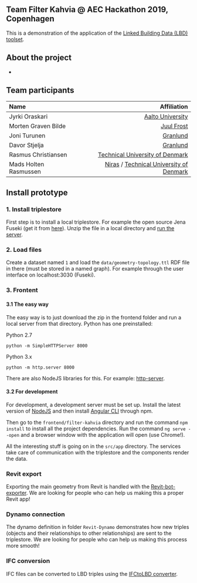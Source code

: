 ## Team Filter Kahvia @ AEC Hackathon 2019, Copenhagen

This is a demonstration of the application of the [Linked Building Data (LBD) toolset](https://github.com/w3c-lbd-cg).

## About the project
-

## Team participants
| Name                  | Affiliation                                                                                     |
| :-------------------- | -----------------------------------------------------------------------------------------------:|
| Jyrki Oraskari        | [Aalto University](https://www.aalto.fi/)                                                       |
| Morten Graven Bilde   | [Juul Frost](http://www.juulfrost.dk/)                                                          |
| Joni Turunen          | [Granlund](https://www.granlundgroup.com/)                                                      |
| Davor Stjelja         | [Granlund](https://www.granlundgroup.com/)                                                      |
| Rasmus Christiansen   | [Technical University of Denmark](https://www.dtu.dk/english/)                                  |
| Mads Holten Rasmussen | [Niras](https://www.niras.com/) / [Technical University of Denmark](https://www.dtu.dk/english/)|

## Install prototype

### 1. Install triplestore
First step is to install a local triplestore. For example the open source Jena Fuseki (get it from [here](https://jena.apache.org/download/index.cgi)). Unzip the file in a local directory and [run the server](https://jena.apache.org/documentation/fuseki2/fuseki-run.html).

### 2. Load files
Create a dataset named `1` and load the `data/geometry-topology.ttl` RDF file in there (must be stored in a named graph). For example through the user interface on localhost:3030 (Fuseki).

### 3. Frontent

#### 3.1 The easy way
The easy way is to just download the zip in the frontend folder and run a local server from that directory. Python has one preinstalled:

Python 2.7
```
python -m SimpleHTTPServer 8000
```

Python 3.x
```
python -m http.server 8000
```

There are also NodeJS libraries for this. For example: [http-server](https://www.npmjs.com/package/http-server).

#### 3.2 For development
For development, a development server must be set up.
Install the latest version of [NodeJS](https://nodejs.org/en/) and then install [Angular CLI](https://cli.angular.io/) through npm.

Then go to the `frontend/filter-kahvia` directory and run the command `npm install` to install all the project dependencies. Run the command `ng serve --open` and a browser window with the application will open (use Chrome!).

All the interesting stuff is going on in the `src/app` directory. The services take care of communication with the triplestore and the components render the data.


### Revit export
Exporting the main geometry from Revit is handled with the [Revit-bot-exporter](https://github.com/MadsHolten/revit-bot-exporter). We are looking for people who can help us making this a proper Revit app!

### Dynamo connection
The dynamo definition in folder `Revit-Dynamo` demonstrates how new triples (objects and their relationships to other relationships) are sent to the triplestore. We are looking for people who can help us making this process more smooth!

### IFC conversion
IFC files can be converted to LBD triples using the [IFCtoLBD converter](https://github.com/jyrkioraskari/IFCtoLBD).